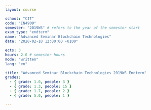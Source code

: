 ```yaml
---
layout: course

school: "CIT"
code: "IN4909"
semester: "2019WS" # refers to the year of the semester start
exam_type: "endterm"
name: "Advanced Seminar Blockchain Technologies"
date: "2020-02-10 12:00:00 +0100"

ects: 3
hours: 2.0 # semester hours
mode: "written"
lang: "en"

title: "Advanced Seminar Blockchain Technologies 2019WS Endterm"
grades:
  - { grade: 1.0, people: 3 }
  - { grade: 1.3, people: 15 }
  - { grade: 1.7, people: 2 }
  - { grade: 5.0, people: 1 }

---
```



